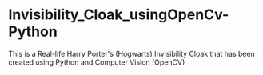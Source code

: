 # Invisibility_Cloak_usingOpenCv-Python
This is a Real-life Harry Porter's (Hogwarts) Invisibility Cloak that has been created using Python and Computer Vision (OpenCV)
